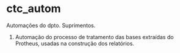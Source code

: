 # ctc_autom
Automações do dpto. Suprimentos. 

1. Automação do processo de tratamento das bases extraídas do Protheus, usadas na construção dos relatórios.
